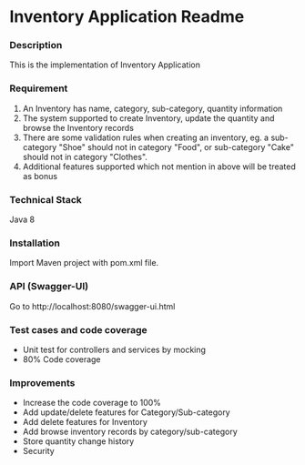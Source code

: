 # Inventory Application Readme

### Description
This is the implementation of Inventory Application

### Requirement
1. An Inventory has name, category, sub-category, quantity information
2. The system supported to create Inventory, update the quantity and browse the Inventory records
3. There are some validation rules when creating an inventory, eg. a sub-category "Shoe" should not in category "Food", or sub-category "Cake" should not in category "Clothes".
4. Additional features supported which not mention in above will be treated as bonus

### Technical Stack
Java 8

### Installation
Import Maven project with pom.xml file.

### API (Swagger-UI)
Go to http://localhost:8080/swagger-ui.html
 
### Test cases and code coverage
 - Unit test for controllers and services by mocking
 - 80% Code coverage 
 

### Improvements
 - Increase the code coverage to 100%
 - Add update/delete features for Category/Sub-category
 - Add delete features for Inventory
 - Add browse inventory records by category/sub-category
 - Store quantity change history
 - Security 
  